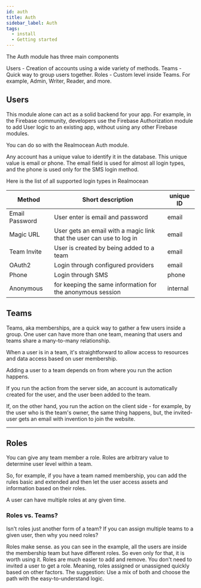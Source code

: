 ```yaml
---
id: auth
title: Auth
sidebar_label: Auth
tags:
  - install
  - Getting started
---
```


The Auth module has three main components

Users - Creation of accounts using a wide variety of methods.
Teams - Quick way to group users together.
Roles - Custom level inside Teams. For example, Admin, Writer, Reader, and more.

## Users

This module alone can act as a solid backend for your app. For example, in the Firebase community, developers use the Firebase Authorization module to add User logic to an existing app, without using any other Firebase modules.

You can do so with the Realmocean Auth module.

Any account has a unique value to identify it in the database. This unique value is email or phone. The email field is used for almost all login types, and the phone is used only for the SMS login method.

Here is the list of all supported login types in Realmocean

| Method         | Short description                                                    | unique ID |
| -------------- | -------------------------------------------------------------------- | --------- |
| Email Password | User enter is email and password                                     | email     |
| Magic URL      | User gets an email with a magic link that the user can use to log in | email     |
| Team Invite    | User is created by being added to a team                             | email     |
| OAuth2         | Login through configured providers                                   | email     |
| Phone          | Login through SMS                                                    | phone     |
| Anonymous      | for keeping the same information for the anonymous session           | internal  |

## Teams
Teams, aka memberships, are a quick way to gather a few users inside a group. One user can have more than one team, meaning that users and teams share a many-to-many relationship.

When a user is in a team, it's straightforward to allow access to resources and data access based on user membership.

Adding a user to a team depends on from where you run the action happens.

If you run the action from the server side, an account is automatically created for the user, and the user been added to the team.

If, on the other hand, you run the action on the client side - for example, by the user who is the team's owner, the same thing happens, but, the invited-user gets an email with invention to join the website.

----

## Roles
You can give any team member a role. Roles are arbitrary value to determine user level within a team.

So, for example, if you have a team named membership, you can add the rules basic and extended and then let the user access assets and information based on their roles.

A user can have multiple roles at any given time.

### Roles vs. Teams?
Isn't roles just another form of a team? If you can assign multiple teams to a given user, then why you need roles?

Roles make sense. as you can see in the example, all the users are inside the membership team but have different roles. So even only for that, it is worth using it.
Roles are much easier to add and remove. You don't need to invited a user to get a role. Meaning, roles assigned or unassigned quickly based on other factors.
The suggestion: Use a mix of both and choose the path with the easy-to-understand logic.
